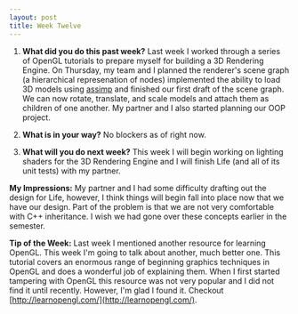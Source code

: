```yaml
---
layout: post
title: Week Twelve
---
```


1. **What did you do this past week?** 
Last week I worked through a series of OpenGL tutorials to prepare myself for building a 3D Rendering Engine. On Thursday, my team and I planned the renderer's scene graph (a hierarchical represenation of nodes) implemented the ability to load 3D models using [assimp](http://www.assimp.org/) and finished our first draft of the scene graph. We can now rotate, translate, and scale models and attach them as children of one another. My partner and I also started planning our OOP project.

2. **What is in your way?** 
No blockers as of right now.

3. **What will you do next week?** 
This week I will begin working on lighting shaders for the 3D Rendering Engine and I will finish Life (and all of its unit tests) with my partner.

**My Impressions:**
My partner and I had some difficulty drafting out the design for Life, however, I think things will begin fall into place now that we have our design. Part of the problem is that we are not very comfortable with C++ inheritance. I wish we had gone over these concepts earlier in the semester. 

**Tip of the Week:**
Last week I mentioned another resource for learning OpenGL. This week I'm going to talk about another, much better one. This tutorial covers an enormous range of beginning graphics techniques in OpenGL and does a wonderful job of explaining them. When I first started tampering with OpenGL this resource was not very popular and I did not find it until recently. However, I'm glad I found it. Checkout [http://learnopengl.com/](http://learnopengl.com/).

